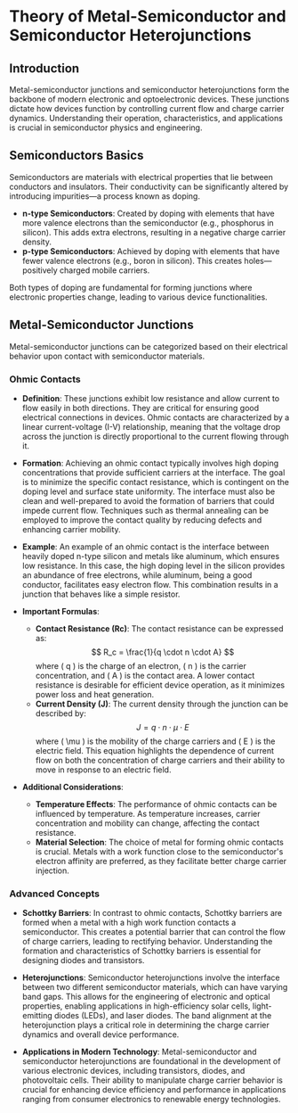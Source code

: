 # Theory of Metal-Semiconductor and Semiconductor Heterojunctions

## Introduction
Metal-semiconductor junctions and semiconductor heterojunctions form the backbone of modern electronic and optoelectronic devices. These junctions dictate how devices function by controlling current flow and charge carrier dynamics. Understanding their operation, characteristics, and applications is crucial in semiconductor physics and engineering.

## Semiconductors Basics
Semiconductors are materials with electrical properties that lie between conductors and insulators. Their conductivity can be significantly altered by introducing impurities—a process known as doping.

- **n-type Semiconductors**: Created by doping with elements that have more valence electrons than the semiconductor (e.g., phosphorus in silicon). This adds extra electrons, resulting in a negative charge carrier density.
- **p-type Semiconductors**: Achieved by doping with elements that have fewer valence electrons (e.g., boron in silicon). This creates holes—positively charged mobile carriers.

Both types of doping are fundamental for forming junctions where electronic properties change, leading to various device functionalities.

## Metal-Semiconductor Junctions
Metal-semiconductor junctions can be categorized based on their electrical behavior upon contact with semiconductor materials.

### Ohmic Contacts
- **Definition**: These junctions exhibit low resistance and allow current to flow easily in both directions. They are critical for ensuring good electrical connections in devices. Ohmic contacts are characterized by a linear current-voltage (I-V) relationship, meaning that the voltage drop across the junction is directly proportional to the current flowing through it.

- **Formation**: Achieving an ohmic contact typically involves high doping concentrations that provide sufficient carriers at the interface. The goal is to minimize the specific contact resistance, which is contingent on the doping level and surface state uniformity. The interface must also be clean and well-prepared to avoid the formation of barriers that could impede current flow. Techniques such as thermal annealing can be employed to improve the contact quality by reducing defects and enhancing carrier mobility.

- **Example**: An example of an ohmic contact is the interface between heavily doped n-type silicon and metals like aluminum, which ensures low resistance. In this case, the high doping level in the silicon provides an abundance of free electrons, while aluminum, being a good conductor, facilitates easy electron flow. This combination results in a junction that behaves like a simple resistor.

- **Important Formulas**:
  - **Contact Resistance (Rc)**: The contact resistance can be expressed as:
    $$ R_c = \frac{1}{q \cdot n \cdot A} $$
    where \( q \) is the charge of an electron, \( n \) is the carrier concentration, and \( A \) is the contact area. A lower contact resistance is desirable for efficient device operation, as it minimizes power loss and heat generation.
  - **Current Density (J)**: The current density through the junction can be described by:
    $$ J = q \cdot n \cdot \mu \cdot E $$
    where \( \mu \) is the mobility of the charge carriers and \( E \) is the electric field. This equation highlights the dependence of current flow on both the concentration of charge carriers and their ability to move in response to an electric field.

- **Additional Considerations**: 
  - **Temperature Effects**: The performance of ohmic contacts can be influenced by temperature. As temperature increases, carrier concentration and mobility can change, affecting the contact resistance.
  - **Material Selection**: The choice of metal for forming ohmic contacts is crucial. Metals with a work function close to the semiconductor's electron affinity are preferred, as they facilitate better charge carrier injection.

### Advanced Concepts
- **Schottky Barriers**: In contrast to ohmic contacts, Schottky barriers are formed when a metal with a high work function contacts a semiconductor. This creates a potential barrier that can control the flow of charge carriers, leading to rectifying behavior. Understanding the formation and characteristics of Schottky barriers is essential for designing diodes and transistors.

- **Heterojunctions**: Semiconductor heterojunctions involve the interface between two different semiconductor materials, which can have varying band gaps. This allows for the engineering of electronic and optical properties, enabling applications in high-efficiency solar cells, light-emitting diodes (LEDs), and laser diodes. The band alignment at the heterojunction plays a critical role in determining the charge carrier dynamics and overall device performance.

- **Applications in Modern Technology**: Metal-semiconductor and semiconductor heterojunctions are foundational in the development of various electronic devices, including transistors, diodes, and photovoltaic cells. Their ability to manipulate charge carrier behavior is crucial for enhancing device efficiency and performance in applications ranging from consumer electronics to renewable energy technologies.